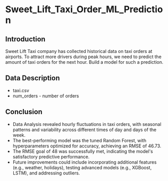 # Sweet_Lift_Taxi_Order_ML_Prediction

## Introduction

Sweet Lift Taxi company has collected historical data on taxi orders at airports. To attract more drivers during peak hours, we need to predict the amount of taxi orders for the next hour. Build a model for such a prediction.

## Data Description

- taxi.csv
- num_orders - number of orders

## Conclusion
- Data Analysis revealed hourly fluctuations in taxi orders, with seasonal patterns and variability across different times of day and days of the week.
- The best-performing model was the tuned Random Forest, with hyperparameters optimized for accuracy, achieving an RMSE of 46.73.
- The RMSE goal of 48 was successfully met, indicating the model's satisfactory predictive performance.
- Future improvements could include incorporating additional features (e.g., weather, holidays), testing advanced models (e.g., XGBoost, LSTM), and addressing outliers.
